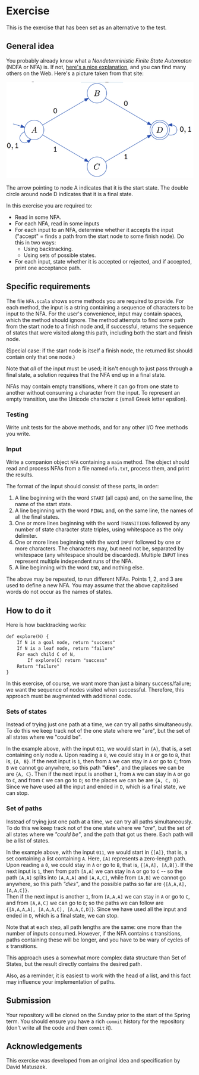 # Exercise

This is the exercise that has been set as an alternative to the test.

## General idea

You probably already know what a *Nondeterministic Finite State Automaton* (NDFA or NFA) is. 
If not, [here's a nice explanation][nfa], and you can find many others on the Web.
Here's a picture taken from that site:

![example][nfa-image]

The arrow pointing to node A indicates that it is the start state. 
The double circle around node D indicates that it is a final state.

In this exercise you are required to:

+ Read in some NFA.
+ For each NFA, read in some inputs
+ For each input to an NFA, determine whether it accepts the input 
  ("accept" = finds a path from the start node to some finish node). Do this in two ways:
  	+ Using backtracking.
	+ Using sets of possible states.
+ For each input, state whether it is accepted or rejected, and if accepted, 
  print one acceptance path.

## Specific requirements

The file `NFA.scala` shows some methods you are required to provide.
For each method, the input is a string containing a sequence of characters to be input to the NFA.
For the user's convenience, input may contain spaces, which the method should ignore. 
The method attempts to find some path from the start node to a finish node and, if successful, 
returns the sequence of states that were visited along this path, including both the start and 
finish node. 

(Special case: if the start node is itself a finish node, the returned list should contain only 
that one node.) 

Note that *all* of the input must be used; it isn't enough to just pass through a final 
state, a solution requires that the NFA end up in a final state.

NFAs may contain empty transitions, where it can go from one state to another without consuming 
a character from the input. To represent an empty transition, use the Unicode character ε (small 
Greek letter epsilon). 

### Testing

Write unit tests for the above methods, and for any other I/O free methods you write.

### Input

Write a companion object `NFA` containing a `main` method. 
The object should read and process NFAs from a file named `nfa.txt`, 
process them, and print the results. 

The format of the input should consist of these parts, in order:

1. A line beginning with the word `START` (all caps) and, on the same line, the name of the 
   start state.
1. A line beginning with the word `FINAL` and, on the same line, the names of all the final states.
1. One or more lines beginning with the word `TRANSITIONS` followed by any number of 
   state character state triples, using whitespace as the only delimiter.
1. One or more lines beginning with the word `INPUT` followed by one or more characters. 
   The characters may, but need not be, separated by whitespace (any whitespace should 
   be discarded). Multiple `INPUT` lines represent multiple independent runs of the NFA.
1. A line beginning with the word `END`, and nothing else.

The above may be repeated, to run different NFAs. Points 1, 2, and 3 are used to define a new NFA. 
You may assume that the above capitalised words do not occur as the names of states.

## How to do it

Here is how backtracking works:
```
def explore(N) {
    If N is a goal node, return "success"
    If N is a leaf node, return "failure"
    For each child C of N,
        If explore(C) return "success"
    Return "failure"
}
```
In this exercise, of course, we want more than just a binary success/failure; 
we want the sequence of nodes visited when successful. 
Therefore, this approach must be augmented with additional code.

### Sets of states

Instead of trying just one path at a time, we can try all paths simultaneously. 
To do this we keep track not of the one state where we "are", but the set of all states 
where we "could be".

In the example above, with the input `011`, we would start in `{A}`, 
that is, a set containing only node `A`. 
Upon reading a `0`, we could stay in `A` or go to `B`, that is, `{A, B}`. 
If the next input is `1`, then from `A` we can stay in `A` or go to `C`; from `B` 
we cannot go anywhere, so this path **"dies"**, and the places we can be are `{A, C}`. 
Then if the next input is another `1`, from `A` we can stay in `A` or go to `C`, 
and from `C` we can go to `D`; so the places we can be are `{A, C, D}`. 
Since we have used all the input and ended in `D`, which is a final state, we can stop.

### Set of paths

Instead of trying just one path at a time, we can try all paths simultaneously. 
To do this we keep track not of the one state where we *"are"*, but the set of all states 
where we *"could be"*, and the path that got us there. Each path will be a list of states.

In the example above, with the input `011`, we would start in `{[A]}`, that is, 
a set containing a list containing `A`. 
Here, `[A]` represents a zero-length path. 
Upon reading a `0`, we could stay in `A` or go to `B`, that is, `{[A,A], [A,B]}`. 
If the next input is `1`, then from path `[A,A]` we can stay in `A` or go to `C` -- so 
the path `[A,A]` splits into `[A,A,A]` and `[A,A,C]`, while from `[A,B]` 
we cannot go anywhere, so this path *"dies"*, and the possible paths so far are 
`{[A,A,A],[A,A,C]}`.  
Then if the next input is another `1`, from `[A,A,A]` we can stay in `A` or go to `C`, 
and from `[A,A,C]` we can go to `D`; so the paths we can follow are 
`{[A,A,A,A], [A,A,A,C], [A,A,C,D]}`. Since we have used all the input and ended in `D`, 
which is a final state, we can stop.

Note that at each step, all path lengths are the same: one more than the number of inputs consumed. 
However, if the NFA contains ε transitions, paths containing these will be longer, and you have to 
be wary of cycles of ε transitions.

This approach uses a somewhat more complex data structure than Set of States, 
but the result directly contains the desired path.

Also, as a reminder, it is easiest to work with the head of a list, and this fact may 
influence your implementation of paths.

## Submission

Your repository will be cloned on the Sunday prior to the start of the Spring term. 
You should ensure you have a rich `commit` history for the repository 
(don't write all the code and then `commit` it).


## Acknowledgements

This exercise was developed from an original idea and specification by David Matuszek.

[nfa]: https://people.cs.clemson.edu/%7Egoddard/texts/theoryOfComputation/3a.pdf
[nfa-image]: fsa.png
